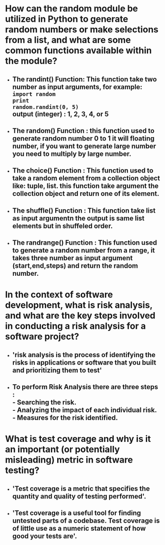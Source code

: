 # How can the random module be utilized in Python to generate random numbers or make selections from a list, and what are some common functions available within the module?

* ## The randint() Function: This function take two number as input arguments, for example:</br><code>import random</code></br><code>print random.randint(0, 5)</code></br>output (integer) : 1, 2, 3, 4, or 5

* ## The random() Function : this function used to generate random number 0 to 1 it will floating number, if you want to generate large number you need to multiply by large number.

* ## The choice() Function : This function used to take a random element from a collection object like: tuple, list. this function take argument the collection object and return one of its element.

* ## The shuffle() Function : This function take list as input argumentn the output is same list elements but in shuffeled order.

* ## The randrange() Function : This function used to generate a random number from a range, it takes three number as input argument (start,end,steps) and return the random number.

# In the context of software development, what is risk analysis, and what are the key steps involved in conducting a risk analysis for a software project?
* ## 'risk analysis is the process of identifying the risks in applications or software that you built and prioritizing them to test'
* ## To perform Risk Analysis there are three steps : <br/>- Searching the risk. </br>- Analyzing the impact of each individual risk.</br>- Measures for the risk identified.

# What is test coverage and why is it an important (or potentially misleading) metric in software testing? 
* ## 'Test coverage is a metric that specifies the quantity and quality of testing performed'.
* ## 'Test coverage is a useful tool for finding untested parts of a codebase. Test coverage is of little use as a numeric statement of how good your tests are'.

